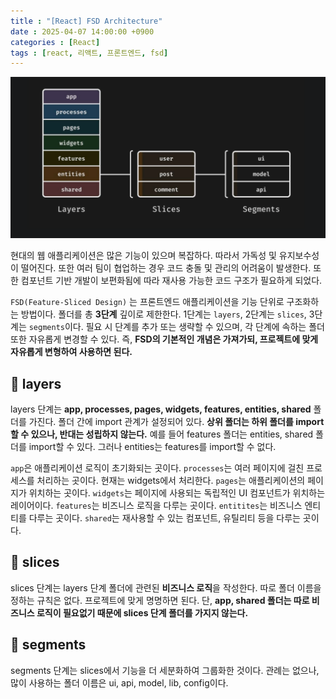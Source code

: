 ```yaml
---
title : "[React] FSD Architecture"
date : 2025-04-07 14:00:00 +0900
categories : [React]
tags : [react, 리액트, 프론트엔드, fsd]
---
```


![image.png](assets/img/fsd/image.png)

 현대의 웹 애플리케이션은 많은 기능이 있으며 복잡하다. 따라서 가독성 및 유지보수성이 떨어진다. 또한 여러 팀이 협업하는 경우 코드 충돌 및 관리의 어려움이 발생한다. 또한 컴포넌트 기반 개발이 보편화됨에 따라 재사용 가능한 코드 구조가 필요하게 되었다.

 `FSD(Feature-Sliced Design)` 는 프론트엔드 애플리케이션을 기능 단위로 구조화하는 방법이다. 폴더를 총 **3단계** 깊이로 제한한다. 1단계는 `layers`, 2단계는 `slices`, 3단계는 `segments`이다. 필요 시 단계를 추가 또는 생략할 수 있으며, 각 단계에 속하는 폴더 또한 자유롭게 변경할 수 있다. 즉, **FSD의 기본적인 개념은 가져가되, 프로젝트에 맞게 자유롭게 변형하여 사용하면 된다.**

## 📌 layers

 layers 단계는 **app, processes, pages, widgets, features, entities, shared** 폴더를 가진다. 폴더 간에 import 관계가 설정되어 있다. **상위 폴더는 하위 폴더를 import할 수 있으나, 반대는 성립하지 않는다.** 예를 들어 features 폴더는 entities, shared 폴더를 import할 수 있다. 그러나 entities는 features를 import할 수 없다.

 `app`은 애플리케이션 로직이 초기화되는 곳이다. `processes`는 여러 페이지에 걸친 프로세스를 처리하는 곳이다. 현재는 widgets에서 처리한다. `pages`는 애플리케이션의 페이지가 위치하는 곳이다. `widgets`는 페이지에 사용되는 독립적인 UI 컴포넌트가 위치하는 레이어이다. `features`는 비즈니스 로직을 다루는 곳이다. `entitites`는 비즈니스 엔티티를 다루는 곳이다. `shared`는 재사용할 수 있는 컴포넌트, 유틸리티 등을 다루는 곳이다.

## 📌 slices

 slices 단계는 layers 단계 폴더에 관련된 **비즈니스 로직**을 작성한다. 따로 폴더 이름을 정하는 규칙은 없다. 프로젝트에 맞게 명명하면 된다. 단, **app, shared 폴더는 따로 비즈니스 로직이 필요없기 때문에 slices 단계 폴더를 가지지 않는다.**

## 📌 segments

 segments 단계는 slices에서 기능을 더 세분화하여 그룹화한 것이다. 관례는 없으나, 많이 사용하는 폴더 이름은 ui, api, model, lib, config이다.